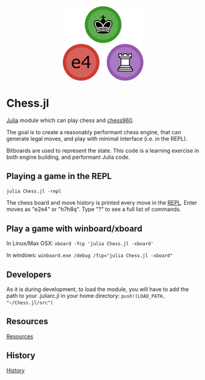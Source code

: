<a name="logo"/>
<div align="center">
<img src="docs/JuliaChess.png" alt="Julia Logo" width="210"></img>
</a>
</div>


<a name="Chess-Engine-in-Julia"/>


# Chess.jl

[Julia](http://julialang.org/) module which can play chess and [chess960](https://en.wikipedia.org/wiki/Chess960).   

The goal is to create a reasonably performant chess engine, that can generate legal moves, and play with minimal interface (i.e. in the REPL).   

Bitboards are used to represent the state.   This code is a learning exercise in both engine building, and performant Julia code.



## Playing a game in the REPL
`julia Chess.jl -repl`

The chess board and move history is printed every move in the  [REPL](https://en.wikipedia.org/wiki/Read%E2%80%93eval%E2%80%93print_loop).  Enter moves as "e2e4" or "h7h8q".  Type "?" to see a full list of commands.




## Play a game with winboard/xboard

In Linux/Max OSX:
`xboard -fcp 'julia Chess.jl -xboard'`

In windows:
`winboard.exe /debug /fcp="julia Chess.jl -xboard"`



## Developers
As it is during development, to load the module, you will have to add the path to your
.juliarc.jl in your home directory:
`push!(LOAD_PATH, "~/Chess.jl/src")`


## Resources

[Resources](docs/Resources.md)




## History

[History](docs/README.md)
